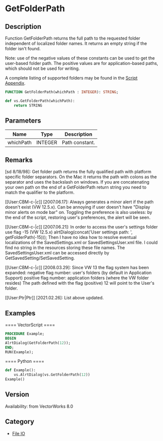 # GetFolderPath

## Description
Function GetFolderPath returns the full path to the requested folder independent of localized folder names. It returns an empty string if the folder isn't found.

Note:
use of the negative values of these constants can be used to get the user-based folder path.  The positive values are for application-based paths, which should not be used for writing.

A complete listing of supported folders may be found in the [Script Appendix](../Appendix/pages/Appendix%20J%20-%20Folder%20Indexes.md).

```pascal
FUNCTION GetFolderPath(whichPath : INTEGER): STRING;
```

```python
def vs.GetFolderPath(whichPath):
    return STRING
```

## Parameters
|Name|Type|Description|
|---|---|---|
|whichPath|INTEGER|Path constant.|

## Remarks
[sd 8/18/98]:
Get folder path returns the fully qualified path with platform specific folder separators. On the Mac it returns the path with colons as the separator and uses the backslash on windows. If you are concatenating your own path on the end of a GetFolderPath return string you need to match the qualifier to the platform.

[[User:CBM-c-|_c_]] [2007.06.17]: 
Always generates a minor alert if the path doesn't exist (VW 12.5.x). Can be annoying if user doesn't have "Display minor alerts on mode bar" on. Toggling the preference is also useless: by the end of the script, restoring user's preferences, the alert will be seen. 

[[User:CBM-c-|_c_]] [2007.06.21]: 
In order to access the user's settings folder use flag -15 (VW 12.5.x)
alrtDialog(concat('User settings path: ', getFolderPath(-15)));
Then I have no idea how to resolve eventual localizations of the SavedSettings.xml or SavedSettingsUser.xml file. I could find no string in the resources storing these file names. The SavedSettingsUser.xml can be accessed directly by GetSavedSetting/SetSavedSetting.

[[User:CBM-c-|_c_]] [2008.03.29]: 
Since VW 13 the flag system has been expanded:
negative flag number: user's folders (by default in Application Support)
positive flag number: application folders (where the VW folder resides)
The path defined with the flag (positive) 12 will point to the User's folder.

[[User:Ptr|Ptr]] [2021.02.26]:
List above updated.

## Examples
==== VectorScript ====
```pascal
PROCEDURE Example;
BEGIN
AlrtDialog(GetFolderPath(12));
END;
RUN(Example);
```
==== Python ====
```python
def Example():
	vs.AlrtDialog(vs.GetFolderPath(12))
Example()
```

## Version
Availability: from VectorWorks 8.0

## Category
* [File IO](../Categories/File%20IO.md)

